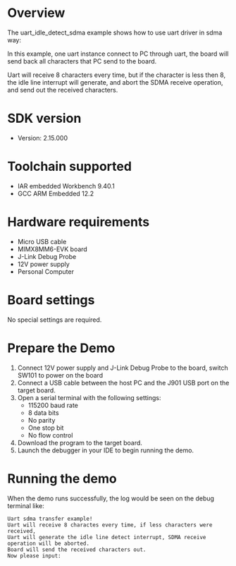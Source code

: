 Overview
========
The uart_idle_detect_sdma example shows how to use uart driver in sdma way:

In this example, one uart instance connect to PC through uart, the board will
send back all characters that PC send to the board.

Uart will receive 8 characters every time, but if the character is less then 8, the idle
line interrupt will generate, and abort the SDMA receive operation, and send out the received
characters.

SDK version
===========
- Version: 2.15.000

Toolchain supported
===================
- IAR embedded Workbench  9.40.1
- GCC ARM Embedded  12.2

Hardware requirements
=====================
- Micro USB cable
- MIMX8MM6-EVK  board
- J-Link Debug Probe
- 12V power supply
- Personal Computer

Board settings
==============
No special settings are required.



Prepare the Demo
================
1.  Connect 12V power supply and J-Link Debug Probe to the board, switch SW101 to power on the board
2.  Connect a USB cable between the host PC and the J901 USB port on the target board.
3.  Open a serial terminal with the following settings:
    - 115200 baud rate
    - 8 data bits
    - No parity
    - One stop bit
    - No flow control
4.  Download the program to the target board.
5.  Launch the debugger in your IDE to begin running the demo.

Running the demo
================
When the demo runs successfully, the log would be seen on the debug terminal like:
~~~~~~~~~~~~~~~~~~~~~~~~~~~~~~~~~~~~~~~~~
Uart sdma transfer example!
Uart will receive 8 charactes every time, if less characters were received, 
Uart will generate the idle line detect interrupt, SDMA receive operation will be aborted.
Board will send the received characters out.
Now please input:
~~~~~~~~~~~~~~~~~~~~~~~~~~~~~~~~~~~~~~~~~

